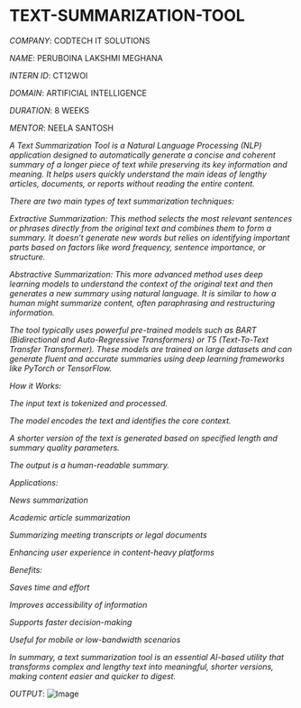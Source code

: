 # TEXT-SUMMARIZATION-TOOL
*COMPANY*:  CODTECH IT SOLUTIONS

*NAME*:  PERUBOINA LAKSHMI MEGHANA

*INTERN ID*:  CT12WOI

*DOMAIN*:  ARTIFICIAL INTELLIGENCE

*DURATION*:  8 WEEKS

*MENTOR*:  NEELA SANTOSH

*A Text Summarization Tool is a Natural Language Processing (NLP) application designed to automatically generate a concise and coherent summary of a longer piece of text while preserving its key information and meaning. It helps users quickly understand the main ideas of lengthy articles, documents, or reports without reading the entire content.*

*There are two main types of text summarization techniques:*

*Extractive Summarization: This method selects the most relevant sentences or phrases directly from the original text and combines them to form a summary. It doesn’t generate new words but relies on identifying important parts based on factors like word frequency, sentence importance, or structure.*

*Abstractive Summarization: This more advanced method uses deep learning models to understand the context of the original text and then generates a new summary using natural language. It is similar to how a human might summarize content, often paraphrasing and restructuring information.*

*The tool typically uses powerful pre-trained models such as BART (Bidirectional and Auto-Regressive Transformers) or T5 (Text-To-Text Transfer Transformer). These models are trained on large datasets and can generate fluent and accurate summaries using deep learning frameworks like PyTorch or TensorFlow.*

*How it Works:*

*The input text is tokenized and processed.*

*The model encodes the text and identifies the core context.*

*A shorter version of the text is generated based on specified length and summary quality parameters.*

*The output is a human-readable summary.*

*Applications:*

*News summarization*

*Academic article summarization*

*Summarizing meeting transcripts or legal documents*

*Enhancing user experience in content-heavy platforms*

*Benefits:*

*Saves time and effort*

*Improves accessibility of information*

*Supports faster decision-making*

*Useful for mobile or low-bandwidth scenarios*

*In summary, a text summarization tool is an essential AI-based utility that transforms complex and lengthy text into meaningful, shorter versions, making content easier and quicker to digest.*

*OUTPUT*:
![Image](https://github.com/user-attachments/assets/b71f4839-9552-4684-b6c4-256d09203687)
